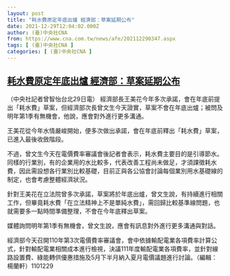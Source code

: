 ```yaml
---
layout: post
title: "耗水費原定年底出爐 經濟部：草案延期公布"
date: 2021-12-29T12:04:02.000Z
author: (臺)中央社CNA
from: https://www.cna.com.tw/news/afe/202112290347.aspx
tags: [ (臺)中央社CNA ]
categories: [ (臺)中央社CNA ]
---
```

<!--1640779442000-->
[耗水費原定年底出爐 經濟部：草案延期公布](https://www.cna.com.tw/news/afe/202112290347.aspx)
------

<div>
<div></div><div><p>（中央社記者曾智怡台北29日電） 經濟部長王美花今年多次承諾，會在年底前提出「耗水費」草案，但經濟部次長曾文生今天證實，草案不會在年底出爐；被問及明年第1季有無機會，他說，應會對外進行更多溝通。</p><p>王美花從今年水情嚴峻開始，便多次做出承諾，會在年底前釋出「耗水費」草案，已進入最後收斂階段。</p><p>不過，曾文生今天在電價費率審議會後記者會表示，耗水費主要目的是引導節水。同樣的行業別，有的企業用的水比較多，代表改善工程尚未做足，才須課徵耗水費，因此需設想各行業別比較基礎，目前正與各公協會討論每個業別用水基礎線的制定，也會考慮整體經濟狀況。</p><p>針對王美花在立法院曾多次承諾，草案將於年底出爐，曾文生說，有持續進行相關工作，但畢竟耗水費「在立法精神上不是單純水費」，需回歸比較基準線問題，也就需要多一點時間準備整理，不會在今年底釋出草案。</p><p>媒體詢問明年第1季有無機會，曾文生說，應會有訊息對外進行更多溝通與對話。</p><p>經濟部今天召開110年第3次電價費率審議會，會中依據輸配電業各項費率計算公式，針對輸配電業相關成本進行檢視，決議111年度輸配電業各項費率，並針對線路設置費、綠能轉供優惠措施及5月下半月納入夏月電價議題進行討論。（編輯：楊蘭軒）1101229</p></div>
</div>
